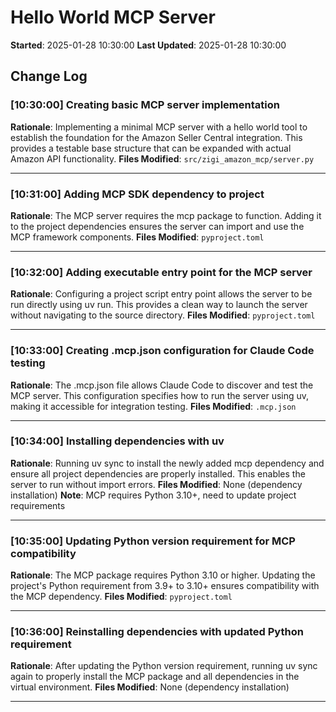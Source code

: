 # Hello World MCP Server
**Started**: 2025-01-28 10:30:00
**Last Updated**: 2025-01-28 10:30:00

## Change Log

### [10:30:00] Creating basic MCP server implementation
**Rationale**: Implementing a minimal MCP server with a hello world tool to establish the foundation for the Amazon Seller Central integration. This provides a testable base structure that can be expanded with actual Amazon API functionality.
**Files Modified**: `src/zigi_amazon_mcp/server.py`

---

### [10:31:00] Adding MCP SDK dependency to project
**Rationale**: The MCP server requires the mcp package to function. Adding it to the project dependencies ensures the server can import and use the MCP framework components.
**Files Modified**: `pyproject.toml`

---

### [10:32:00] Adding executable entry point for the MCP server
**Rationale**: Configuring a project script entry point allows the server to be run directly using uv run. This provides a clean way to launch the server without navigating to the source directory.
**Files Modified**: `pyproject.toml`

---

### [10:33:00] Creating .mcp.json configuration for Claude Code testing
**Rationale**: The .mcp.json file allows Claude Code to discover and test the MCP server. This configuration specifies how to run the server using uv, making it accessible for integration testing.
**Files Modified**: `.mcp.json`

---

### [10:34:00] Installing dependencies with uv
**Rationale**: Running uv sync to install the newly added mcp dependency and ensure all project dependencies are properly installed. This enables the server to run without import errors.
**Files Modified**: None (dependency installation)
**Note**: MCP requires Python 3.10+, need to update project requirements

---

### [10:35:00] Updating Python version requirement for MCP compatibility
**Rationale**: The MCP package requires Python 3.10 or higher. Updating the project's Python requirement from 3.9+ to 3.10+ ensures compatibility with the MCP dependency.
**Files Modified**: `pyproject.toml`

---

### [10:36:00] Reinstalling dependencies with updated Python requirement
**Rationale**: After updating the Python version requirement, running uv sync again to properly install the MCP package and all dependencies in the virtual environment.
**Files Modified**: None (dependency installation)

---
